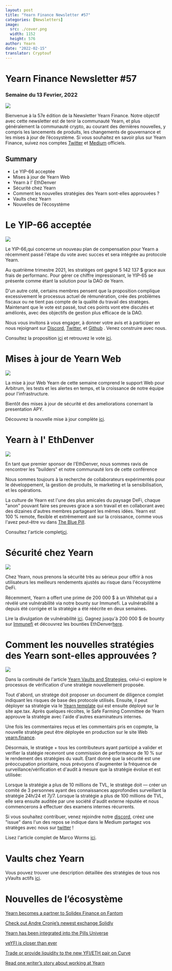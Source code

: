 ```yaml
---
layout: post
title: "Yearn Finance Newsletter #57"
categories: [Newsletters]
image:
  src: ./cover.png
  width: 1152
  height: 576
author: Yearn
date: "2022-02-15"
translator: Cryptouf
---
```


# Yearn Finance Newsletter #57

### Semaine du 13 Fevrier, 2022

![](./image1.jpg?w=1456&h=733)

Bienvenue à la 57e édition de la Newsletter Yearn Finance. Notre objectif avec cette newsletter est de tenir la communauté Yearn, et plus généralement la communauté crypto, au courant des dernières nouvelles, y compris les lancements de produits, les changements de gouvernance et les mises à jour de l’écosystème. Si vous souhaitez en savoir plus sur Yearn Finance, suivez nos comptes [Twitter](https://twitter.com/iearnfinance) et [Medium](https://medium.com/iearn) officiels.

## Summary

- Le YIP-66 acceptée
- Mises à jour de Yearn Web
- Yearn à l' EthDenver
- Sécurité chez Yearn
- Comment les nouvelles stratégies des Yearn sont-elles approuvées ?
- Vaults chez Yearn
- Nouvelles de l’écosystème

# Le YIP-66 acceptée

![](./image2.jpg?w=1456&h=1456)

Le YIP-66,qui concerne un nouveau plan de compensation pour Yearn a récemment passé l'étape du vote avec succes et sera intégrée au protocole Yearn.

Au quatrième trimestre 2021, les stratèges ont gagné 5 142 137 $ grace aux frais de performanc. Pour gérer ce chiffre impressionant, le YIP-65 se présente comme étant la solution pour la DAO de Yearn.

D'un autre coté, certains membres pensent que la proposition complique excessivement le processus actuel de rémunération, crée des problèmes fiscaux ou ne tient pas compte de la qualité du travail des stratèges. Maintenant que le vote est passé, tout ces points vont etre discutés et améliorés, avec des objectifs de gestion plus efficace de la DAO.

Nous vous invitons à vous engager, à donner votre avis et à participer en nous rejoignant sur [Discord](https://discord.gg/8rF374XkXy), [Twitter](http://twitter.com/iearnfinance), et [Github](http://github.com/yearn) . Venez construire avec nous.

Consultez la proposition [ici](https://gov.yearn.finance/t/proposal-streamlining-contributor-compensation/12247) et retrouvez le vote [ici](https://snapshot.org/#/ybaby.eth/proposal/0x804d3765e70d6e4f0f0a225222dadd396cd328595d5fd097b732b36fdf8e6af6).

# Mises à jour de Yearn Web

![](./image3.jpg?w=680&h=372)

La mise à jour Web Yearn de cette semaine comprend le support Web pour Arbitrum, les tests et les alertes en temps, et la croissance de notre équipe pour l'infrastructure.

Bientôt des mises à jour de sécurité et des ameliorations conernant la presentation APY.

Découvrez la nouvelle mise à jour complète [ici](https://yearnweb.substack.com/p/yearn-web-engineering-update-160?r=2y79e&utm_campaign=post&utm_medium=web).

# Yearn à l' EthDenver

![](./image4.jpg?w=680&h=372)

En tant que premier sponsor de l'EthDenver, nous sommes ravis de rencontrer les "builders" et notre communauté lors de cette conférence

Nous sommes toujours à la recherche de collaborateurs expérimentés pour le développement, la gestion de produits, le marketing et la sensibilisation, et les opérations.

La culture de Yearn est l'une des plus amicales du paysage DeFi, chaque "anon" pouvant faire ses preuves grace a son travail et en collaborant avec des dizaines d'autres membres partageant les mêmes idées. Yearn est 100 % remote, flexible et extrêmement axé sur la croissance, comme vous l'avez peut-être vu dans [The Blue Pill](https://thebluepill.eth.limo/).

Consultez l'article complet[ici](https://medium.com/iearn/yearn-finance-will-be-at-ethdenver-we-are-looking-for-people-to-join-our-team-83ed3aa20269).

# Sécurité chez Yearn

![](./image5.jpg?w=1456&h=819)

Chez Yearn, nous prenons la sécurité très au sérieux pour offrir à nos utilisateurs les meilleurs rendements ajustés au risque dans l'écosystème DeFi.

Récemment, Yearn a offert une prime de 200 000 $ à un Whitehat qui a révélé une vulnérabilité via notre bounty sur Immunefi. La vulnérabilité a depuis été corrigée et la stratégie a été réécrite en deux semaines.

Lire la divulgation de vulnérabilité [ici](https://github.com/yearn/yearn-security/blob/master/disclosures/2022-01-30.md). Gagnez jusqu'à 200 000 $ de bounty sur [Immunefi](https://immunefi.com/bounty/yearnfinance/) et découvrez les bounties EthDenver[here](https://www.ethdenver.com/bounties/yearn-finance).

# Comment les nouvelles stratégies des Yearn sont-elles approuvées ?

![](./image6.jpg?w=1456&h=819)

Dans la continuité de l'article [Yearn Vaults and Strategies](https://medium.com/iearn/yearn-finance-explained-what-are-vaults-and-strategies-96970560432), celui-ci explore le processus de vérification d'une stratégie nouvellement proposée.

Tout d'abord, un stratège doit proposer un document de diligence complet indiquant les risques de base des protocole utilisés. Ensuite, il peut déployer sa stratégie via le [Yearn template](https://github.com/yearn/brownie-strategy-mix) qui est ensuite déployé sur le site ape.tax. Après quelques récoltes, le Safe Farming Committee de Yearn approuve la stratégie avec l'aide d'autres examinateurs internes.

Une fois les commentaires reçus et les commentairs pris en copmpte, la nouvelle stratégie peut être déployée en production sur le site Web [yearn.finance](http://yearn.finance/).

Désormais, le stratège + tous les contributeurs ayant participé a valider et verifier la statégie recevront une commission de performance de 10 % sur le rendement des stratégies du vault. Étant donné que la sécurité est une préoccupation prioritaire, nous prévoyons d'augmenter la fréquence de surveillance/vérification et d'audit à mesure que la stratégie évolue et est utilisée:

Lorsque la stratégie a plus de 10 millions de TVL, le stratège doit — créer un comité de 3 personnes ayant des connaissances approfondies surveillant la stratégie 24h/24 et 7j/7.
Lorsque la stratégie a plus de 100 millions de TVL, elle sera ensuite auditée par une société d'audit externe réputée et nous commencerons à effectuer des examens internes récurrents.

Si vous souhaitez contribuer, venez rejoindre notre [discord](https://discord.com/invite/8rF374XkXy), créez une "issue" dans l'un des repos se indique dans le Medium partagez vos stratèges avec nous sur [ twitter](https://twitter.com/iearnfinance) !

Lisez l'article complet de Marco Worms [ici](https://medium.com/iearn/how-new-yearn-vault-strategies-are-endorsed-8c0e0870790d).

# Vaults chez Yearn

Vous pouvez trouver une description détaillée des stratégies de tous nos yVaults actifs [ici](https://medium.com/yearn-state-of-the-vaults/the-vaults-at-yearn-9237905ffed3).

# Nouvelles de l’écosystème

[Yearn becomes a partner to Solidex Finance on Fantom](https://twitter.com/SolidexFantom/status/1489277199559499776)

[Check out Andre Cronje’s newest exchange Solidly](https://twitter.com/solidlyexchange/status/1491650940109217795)

[Yearn has been integrated into the Pills Universe](https://twitter.com/pillheadddd/status/1492199477238710276)

[veYFI is closer than ever](https://twitter.com/cryptouf/status/1492100813279350785)

[Trade or provide liquidity to the new YFI/ETH pair on Curve](https://curve.fi/factory-crypto/8)

[Read one writer’s story about working at Yearn](https://twitter.com/MarcoWorms/status/1490923070705442819)
